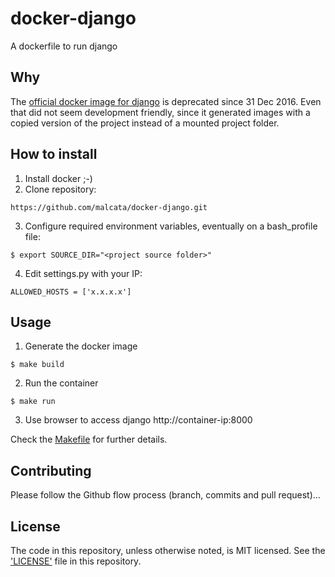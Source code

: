 # docker-django
A dockerfile to run django

## Why
The [official docker image for django](https://hub.docker.com/_/django/) is deprecated since 31 Dec 2016. Even that did not seem development friendly, since it generated images with a copied version of the project instead of a mounted project folder.

## How to install

1. Install docker ;-)
2. Clone repository:
```shell
https://github.com/malcata/docker-django.git
```
3. Configure required environment variables, eventually on a bash_profile file:
```shell
$ export SOURCE_DIR="<project source folder>"
```
4. Edit settings.py with your IP:
```shell
ALLOWED_HOSTS = ['x.x.x.x']
```

## Usage

1. Generate the docker image
```shell
$ make build
```
2. Run the container
```shell
$ make run
```
3. Use browser to access django http://container-ip:8000

Check the [Makefile](Makefile) for further details.


## Contributing

Please follow the Github flow process (branch, commits and pull request)...


## License

The code in this repository, unless otherwise noted, is MIT licensed. See the ['LICENSE'](LICENSE) file in this repository.

